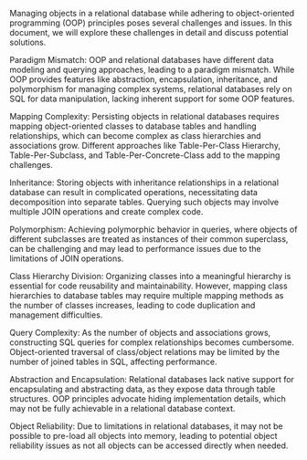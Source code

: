 Managing objects in a relational database while adhering to object-oriented programming (OOP) principles poses several challenges and issues. In this document, we will explore these challenges in detail and discuss potential solutions.

Paradigm Mismatch:
OOP and relational databases have different data modeling and querying approaches, leading to a paradigm mismatch. While OOP provides features like abstraction, encapsulation, inheritance, and polymorphism for managing complex systems, relational databases rely on SQL for data manipulation, lacking inherent support for some OOP features.

Mapping Complexity:
Persisting objects in relational databases requires mapping object-oriented classes to database tables and handling relationships, which can become complex as class hierarchies and associations grow. Different approaches like Table-Per-Class Hierarchy, Table-Per-Subclass, and Table-Per-Concrete-Class add to the mapping challenges.

Inheritance:
Storing objects with inheritance relationships in a relational database can result in complicated operations, necessitating data decomposition into separate tables. Querying such objects may involve multiple JOIN operations and create complex code.

Polymorphism:
Achieving polymorphic behavior in queries, where objects of different subclasses are treated as instances of their common superclass, can be challenging and may lead to performance issues due to the limitations of JOIN operations.

Class Hierarchy Division:
Organizing classes into a meaningful hierarchy is essential for code reusability and maintainability. However, mapping class hierarchies to database tables may require multiple mapping methods as the number of classes increases, leading to code duplication and management difficulties.

Query Complexity:
As the number of objects and associations grows, constructing SQL queries for complex relationships becomes cumbersome. Object-oriented traversal of class/object relations may be limited by the number of joined tables in SQL, affecting performance.

Abstraction and Encapsulation:
Relational databases lack native support for encapsulating and abstracting data, as they expose data through table structures. OOP principles advocate hiding implementation details, which may not be fully achievable in a relational database context.

Object Reliability:
Due to limitations in relational databases, it may not be possible to pre-load all objects into memory, leading to potential object reliability issues as not all objects can be accessed directly when needed.